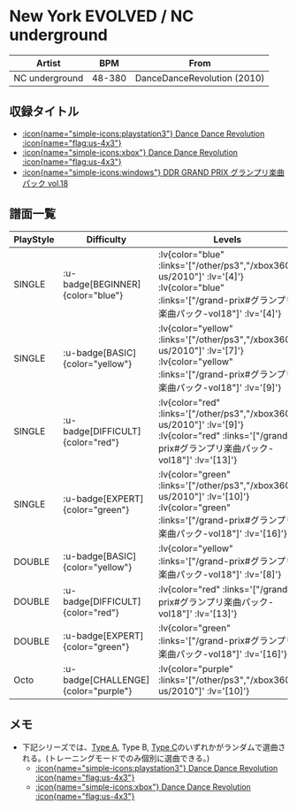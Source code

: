 # New York EVOLVED / NC underground

|Artist|BPM|From|
|------|---|----|
|NC underground|48-380|DanceDanceRevolution (2010)|

## 収録タイトル

- [ :icon{name="simple-icons:playstation3"} Dance Dance Revolution :icon{name="flag:us-4x3"} ](/other/ps3)
- [ :icon{name="simple-icons:xbox"} Dance Dance Revolution :icon{name="flag:us-4x3"} ](/xbox360-us/2010)
- [ :icon{name="simple-icons:windows"} DDR GRAND PRIX グランプリ楽曲パック vol.18](/grand-prix#グランプリ楽曲パック-vol18)

## 譜面一覧

|PlayStyle|Difficulty|Levels|Notes|Movie|
|---------|----------|------|-----|-----|
|SINGLE| :u-badge[BEGINNER]{color="blue"} | :lv{color="blue" :links='["/other/ps3","/xbox360-us/2010"]' :lv='[4]'}  :lv{color="blue" :links='["/grand-prix#グランプリ楽曲パック-vol18"]' :lv='[4]'} |126/11||
|SINGLE| :u-badge[BASIC]{color="yellow"} | :lv{color="yellow" :links='["/other/ps3","/xbox360-us/2010"]' :lv='[7]'}  :lv{color="yellow" :links='["/grand-prix#グランプリ楽曲パック-vol18"]' :lv='[9]'} |259/15||
|SINGLE| :u-badge[DIFFICULT]{color="red"} | :lv{color="red" :links='["/other/ps3","/xbox360-us/2010"]' :lv='[9]'}  :lv{color="red" :links='["/grand-prix#グランプリ楽曲パック-vol18"]' :lv='[13]'} |430/18||
|SINGLE| :u-badge[EXPERT]{color="green"} | :lv{color="green" :links='["/other/ps3","/xbox360-us/2010"]' :lv='[10]'}  :lv{color="green" :links='["/grand-prix#グランプリ楽曲パック-vol18"]' :lv='[16]'} |561/23||
|DOUBLE| :u-badge[BASIC]{color="yellow"} | :lv{color="yellow" :links='["/grand-prix#グランプリ楽曲パック-vol18"]' :lv='[8]'} |249/19||
|DOUBLE| :u-badge[DIFFICULT]{color="red"} | :lv{color="red" :links='["/grand-prix#グランプリ楽曲パック-vol18"]' :lv='[13]'} |392/16||
|DOUBLE| :u-badge[EXPERT]{color="green"} | :lv{color="green" :links='["/grand-prix#グランプリ楽曲パック-vol18"]' :lv='[16]'} |541/14||
|Octo| :u-badge[CHALLENGE]{color="purple"} | :lv{color="purple" :links='["/other/ps3","/xbox360-us/2010"]' :lv='[10]'} |||

## メモ

- 下記シリーズでは、[Type A](/other/ps3/new-york-evolved-type-a), Type B, [Type C](/other/ps3/new-york-evolved-type-c)のいずれかがランダムで選曲される。(トレーニングモードでのみ個別に選曲できる。)
  - [ :icon{name="simple-icons:playstation3"} Dance Dance Revolution :icon{name="flag:us-4x3"} ](/other/ps3)
  - [ :icon{name="simple-icons:xbox"} Dance Dance Revolution :icon{name="flag:us-4x3"} ](/xbox360-us/2010)

